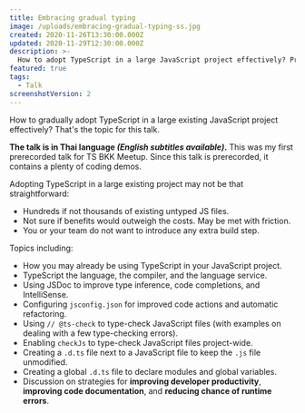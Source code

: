 ```yaml
---
title: Embracing gradual typing
image: /uploads/embracing-gradual-typing-ss.jpg
created: 2020-11-26T13:30:00.000Z
updated: 2020-11-29T12:30:00.000Z
description: >-
  How to adopt TypeScript in a large JavaScript project effectively? Premiered at TS BKK Meetup.
featured: true
tags:
  - Talk
screenshotVersion: 2
---
```


How to gradually adopt TypeScript in a large existing JavaScript project effectively? That's the topic for this talk.

<template>
  <YouTube id="xATsf5nm2yc" />
</template>

**The talk is in Thai language _(English subtitles available)_.**
This was my first prerecorded talk for TS BKK Meetup.
Since this talk is prerecorded, it contains a plenty of coding demos.

Adopting TypeScript in a large existing project may not be that straightforward:

- Hundreds if not thousands of existing untyped JS files.
- Not sure if benefits would outweigh the costs. May be met with friction.
- You or your team do not want to introduce any extra build step.

Topics including:

- How you may already be using TypeScript in your JavaScript project.
- TypeScript the language, the compiler, and the language service.
- Using JSDoc to improve type inference, code completions, and IntelliSense.
- Configuring `jsconfig.json` for improved code actions and automatic refactoring.
- Using `// @ts-check` to type-check JavaScript files (with examples on dealing with a few type-checking errors).
- Enabling `checkJs` to type-check JavaScript files project-wide.
- Creating a `.d.ts` file next to a JavaScript file to keep the `.js` file unmodified.
- Creating a global `.d.ts` file to declare modules and global variables.
- Discussion on strategies for **improving developer productivity**, **improving code documentation**, and **reducing chance of runtime errors**.

